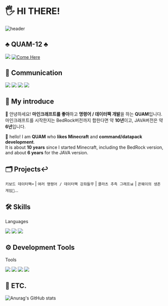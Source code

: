 <!--
**QUAM-12/QUAM-12** is a ✨ _special_ ✨ repository because its `README.md` (this file) appears on your GitHub profile.

Here are some ideas to get you started:

- 🔭 I’m currently working on ...
- 🌱 I’m currently learning ...
- 👯 I’m looking to collaborate on ...
- 🤔 I’m looking for help with ...
- 💬 Ask me about ...
- 📫 How to reach me: ...
- 😄 Pronouns: ...
- ⚡ Fun fact: ...
-->

# 🖐 HI THERE!
![header](https://capsule-render.vercel.app/api?&color=404040&type=Waving&text=🖥️QUAM⌨️&animation=fadeIn&fontColor=FFFFFF&height=200)

<!--
**quam/Minecraft** is a 🔆_special_🔆 repository because its `README.md` (this file) appears on your GitHub Profile.

Here are some ideas to get you started:

= My introduce 🧑‍🎓 =-->
## ♣ QUAM-12 ♣
<img src="https://img.shields.io/badge/Mac OS-999999?style=flat&logo=Apple&logoColor=white"/> [![Come Here](https://hits.seeyoufarm.com/api/count/incr/badge.svg?url=https%3A%2F%2Fgithub.com%2Fgjbae1212%2Fhit-counter&count_bg=%239C3DE8&title_bg=%235B5D5B&icon=ghostery.svg&icon_color=%239452F2&title=Come&edge_flat=false)](https://hits.seeyoufarm.com)


## 🙏 Communication
<img src="https://img.shields.io/badge/YouTube [QUAM퀌]-FF0000?style=flat&logo=YouTube&logoColor=white"/> <img src="https://img.shields.io/badge/Discord [QUAM퀌5895]-5865F2?style=flat&logo=Discord&logoColor=white"/> <img src="https://img.shields.io/badge/kimnamutomak@gmail.com-critical?style=flat&logo=Gmail&logoColor=white"/> <img src="https://img.shields.io/badge/https://github.com/QUAM--12-181717?style=flat&logo=GitHub&logoColor=white"/>


## 🧐 My introduce

👋 안녕하세요! **마인크래프트를 좋아**하고 **명령어 / 데이터팩 개발**을 하는 **QUAM**입니다.   
마인크래프트를 시작한지는 BedRock버전까지 합한다면 약 **10년**이고, JAVA버전은 약 **6년**입니다.

👋 hello! I am **QUAM** who **likes Minecraft** and **command/datapack development**.   
It is about **10 years** since I started Minecraft, including the BedRock version, and about **6 years** for the JAVA version.

## 🗂️ Projects↩

`키보드 데이터팩⌨` | `여러 명령어 / 데이터팩 강좌들🪧` | `콜라츠 추측 그래프📊` | `콘웨이의 생존 게임👾`...

## 🛠️ Skills
Languages

<img src="https://img.shields.io/badge/Minecraft Commands-00C300?style=flat&logo=Minecraft&logoColor=white"/> <img src="https://img.shields.io/badge/JSON-yellow?style=flat&logo=JSON&logoColor=white"/> <img src="https://img.shields.io/badge/mcfunction-FD3456?style=flat&logo=Azure Functions&logoColor=white"/>

## ⚙️ Development Tools
Tools

<img src="https://img.shields.io/badge/Visual Studio Code-007ACC?style=flat&logo=Visual Studio Code&logoColor=white"/> <img src="https://img.shields.io/badge/Sublime Text-FF9800?style=flat&logo=Sublime Text&logoColor=white"/> <img src="https://img.shields.io/badge/PyCharm-000000?style=flat&logo=PyCharm&logoColor=white"/> <img src="https://img.shields.io/badge/Git-F05032?style=flat&logo=Git&logoColor=white"/> 

## 🔖 ETC.

![Anurag's GitHub stats](https://github-readme-stats.vercel.app/api?username=QUAM-12&show_icons=true&theme=midnight-purple)
